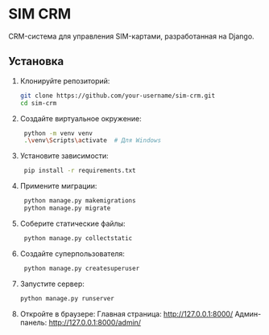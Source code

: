 # SIM CRM

CRM-система для управления SIM-картами, разработанная на Django.

## Установка

1. Клонируйте репозиторий:
   ```bash
   git clone https://github.com/your-username/sim-crm.git
   cd sim-crm


2. Создайте виртуальное окружение:
   ```bash
    python -m venv venv
    .\venv\Scripts\activate  # Для Windows

3. Установите зависимости:
   ```bash
    pip install -r requirements.txt

4. Примените миграции:
   ```bash
    python manage.py makemigrations
    python manage.py migrate

5. Соберите статические файлы:
   ```bash
    python manage.py collectstatic

6. Создайте суперпользователя:
   ```bash
    python manage.py createsuperuser

7. Запустите сервер:
   ```bash
   python manage.py runserver

8. Откройте в браузере:
    Главная страница: http://127.0.0.1:8000/
    Админ-панель: http://127.0.0.1:8000/admin/

